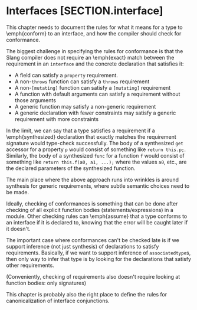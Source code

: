 Interfaces [SECTION.interface]
==========

<div class=issue>
This chapter needs to document the rules for what it means for a type to \emph{conform} to an interface, and how the compiler should check for conformance.


The biggest challenge in specifying the rules for conformance is that the Slang compiler does not require an \emph{exact} match between the requirement in an `interface` and the concrete declaration that satisfies it:


* A field can satisfy a `property` requirement.
* A non-`throws` function can satisfy a `throws` requirement
* A non-`[mutating]` function can satisfy a `[mutating]` requirement
* A function with default arguments can satisfy a requirement without those arguments
* A generic function may satisfy a non-generic requirement
* A generic declaration with fewer constraints may satisfy a generic requirement with more constraints


In the limit, we can say that a type satisfies a requirement if a \emph{synthesized} declaration that exactly matches the requirement signature would type-check successfully.
The body of a synthesized `get` accessor for a property `p` would consist of something like `return this.p;`.
Similarly, the body of a synthesized `func` for a function `f` would consist of something like `return this.f(a0, a1, ...);` where the values `a0`, etc., are the declared parameters of the synthesized function.

The main place where the above approach runs into wrinkles is around synthesis for generic requirements, where subtle semantic choices need to be made.

Ideally, checking of conformances is something that can be done after checking of all explicit function bodies (statements/expressions) in a module.
Other checking rules can \emph{assume} that a type conforms to an interface if it is declared to, knowing that the error will be caught later if it doesn't.

The important case where conformances can't be checked late is if we support inference (not just synthesis) of declarations to satisfy requirements.
Basically, if we want to support inference of `associatedtype`s, then only way to infer that type is by looking for the declarations that satisfy other requirements.

(Conveniently, checking of requirements also doesn't require looking at function bodies: only signatures)

This chapter is probably also the right place to define the rules for canonicalization of interface conjunctions.

</div>